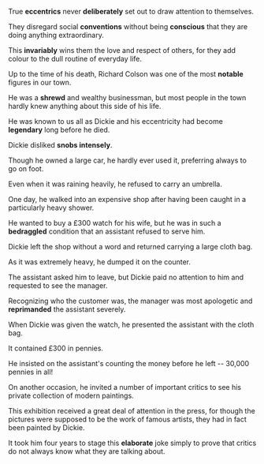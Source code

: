 True **eccentrics** never **deliberately** set out to draw attention to themselves. 

They disregard social **conventions** without being **conscious** that they are doing anything extraordinary. 

This **invariably** wins them the love and respect of others, for they add colour to the dull routine of everyday life.



Up to the time of his death, Richard Colson was one of the most **notable** figures in our town. 

He was a **shrewd** and wealthy businessman, but most people in the town hardly knew anything about this side of his life. 

He was known to us all as Dickie and his eccentricity had become **legendary** long before he died.

Dickie disliked **snobs intensely**. 

Though he owned a large car, he hardly ever used it, preferring always to go on foot. 

Even when it was raining heavily, he refused to carry an umbrella. 

One day, he walked into an expensive shop after having been caught in a particularly heavy shower. 

He wanted to buy a £300 watch for his wife, but he was in such a **bedraggled** condition that an assistant refused to serve him. 

Dickie left the shop without a word and returned carrying a large cloth bag. 

As it was extremely heavy, he dumped it on the counter. 

The assistant asked him to leave, but Dickie paid no attention to him and requested to see the manager. 

Recognizing who the customer was, the manager was most apologetic and **reprimanded** the assistant severely. 

When Dickie was given the watch, he presented the assistant with the cloth bag. 

It contained £300 in pennies. 

He insisted on the assistant's counting the money before he left -- 30,000 pennies in all! 

On another occasion, he invited a number of important critics to see his private collection of modern paintings. 

This exhibition received a great deal of attention in the press, for though the pictures were supposed to be the work of famous artists, they had in fact been painted by Dickie. 

It took him four years to stage this **elaborate** joke simply to prove that critics do not always know what they are talking about.